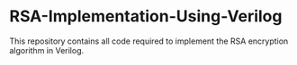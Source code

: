 # RSA-Implementation-Using-Verilog
This repository contains all code required to implement the RSA encryption algorithm in Verilog.
